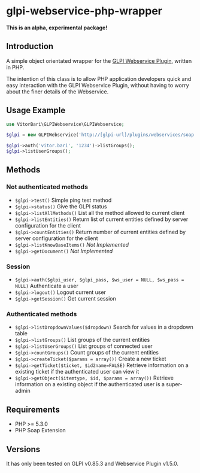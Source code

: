 # glpi-webservice-php-wrapper

**This is an alpha, experimental package!**

<a name="introduction"></a>
## Introduction

A simple object orientated wrapper for the [GLPI Webservice Plugin](https://forge.glpi-project.org/projects/webservices), written in PHP.

The intention of this class is to allow PHP application developers quick and easy interaction with the GLPI Webservice Plugin, without having to worry about the finer details of the Webservice.

## Usage Example

```php
use VitorBari\GLPIWebservice\GLPIWebservice;

$glpi = new GLPIWebservice('http://[glpi-url]/plugins/webservices/soap.php');

$glpi->auth('vitor.bari', '1234')->listGroups();
$glpi->listUserGroups();
```

## Methods

### Not authenticated methods
* `$glpi->test()` Simple ping test method
* `$glpi->status()` Give the GLPI status
* `$glpi->listAllMethods()` List all the method allowed to current client
* `$glpi->listEntities()` Return list of current entities defined by server configuration for the client
* `$glpi->countEntities()` Return number of current entities defined by server configuration for the client
* `$glpi->listKnowBaseItems()` *Not Implemented*
* `$glpi->getDocument()` *Not Implemented*

### Session
* `$glpi->auth($glpi_user, $glpi_pass, $ws_user = NULL, $ws_pass = NULL)` Authenticate a user
* `$glpi->logout()` Logout current user
* `$glpi->getSession()` Get current session

### Authenticated methods
* `$glpi->listDropdownValues($dropdown)` Search for values in a dropdown table
* `$glpi->listGroups()` List groups of the current entities
* `$glpi->listUserGroups()` List groups of connected user
* `$glpi->countGroups()` Count groups of the current entities
* `$glpi->createTicket($params = array())` Create a new ticket
* `$glpi->getTicket($ticket, $id2name=FALSE)` Retrieve information on a existing ticket if the authenticated user can view it
* `$glpi->getObject($itemtype, $id, $params = array())` Retrieve information on a existing object if the authenticated user is a super-admin


## Requirements

* PHP >= 5.3.0
* PHP Soap Extension

## Versions

It has only been tested on GLPI v0.85.3 and Webservice Plugin v1.5.0.